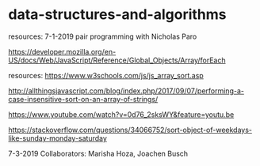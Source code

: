 # data-structures-and-algorithms

resources:
7-1-2019 pair programming with Nicholas Paro

https://developer.mozilla.org/en-US/docs/Web/JavaScript/Reference/Global_Objects/Array/forEach

resources:
https://www.w3schools.com/js/js_array_sort.asp

http://allthingsjavascript.com/blog/index.php/2017/09/07/performing-a-case-insensitive-sort-on-an-array-of-strings/

https://www.youtube.com/watch?v=0d76_2sksWY&feature=youtu.be

https://stackoverflow.com/questions/34066752/sort-object-of-weekdays-like-sunday-monday-saturday

7-3-2019
Collaborators: Marisha Hoza, Joachen Busch

